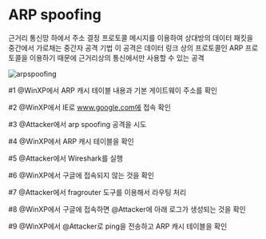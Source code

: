 
# ARP spoofing

근거리 통신망 하에서 주소 결정 프로토콜 메시지를 이용하여 상대방의 데이터 패킷을 중간에서 가로채는 중간자 공격 기법
이 공격은 데이터 링크 상의 프로토콜인 ARP 프로토콜을 이용하기 때문에 근거리상의 통신에서만 사용할 수 있는 공격

![arpspoofing](https://user-images.githubusercontent.com/76420201/105661757-8e373e80-5f11-11eb-9a24-f413d87914b1.GIF)

#1 @WinXP에서 ARP 캐시 테이블 내용과 기본 게이트웨이 주소를 확인

#2 @WinXP에서 IE로 www.google.com에 접속 확인

#3 @Attacker에서 arp spoofing 공격을 시도 

#4 @WinXP에서 ARP 캐시 테이블을 확인

#5 @Attacker에서 Wireshark를 실행

#6 @WinXP에서 구글에 접속되지 않는 것을 확인

#7 @Attacker에서 fragrouter 도구를 이용해서 라우팅 처리

#8 @WinXP에서 구글에 접속하면 @Attacker에 아래 로그가 생성되는 것을 확인

#9 @WinXP에서 @Attacker로 ping을 전송하고 ARP 캐시 테이블을 확인
